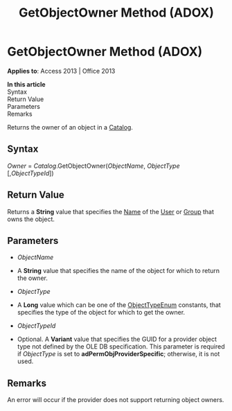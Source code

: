 ﻿---
title: GetObjectOwner Method (ADOX)
TOCTitle: GetObjectOwner Method (ADOX)
ms:assetid: 716dd49a-8663-3f7a-32a3-0be353aea506
ms:mtpsurl: https://msdn.microsoft.com/library/JJ249451(v=office.15)
ms:contentKeyID: 48545585
ms.date: 09/18/2015
mtps_version: v=office.15
---

# GetObjectOwner Method (ADOX)


**Applies to**: Access 2013 | Office 2013

**In this article**  
Syntax  
Return Value  
Parameters  
Remarks  

Returns the owner of an object in a [Catalog](catalog-object-adox.md).

## Syntax

*Owner* = *Catalog*.GetObjectOwner(*ObjectName*, *ObjectType* \[,*ObjectTypeId*\])

## Return Value

Returns a **String** value that specifies the [Name](name-property-adox.md) of the [User](user-object-adox.md) or [Group](group-object-adox.md) that owns the object.

## Parameters

  - *ObjectName*

  - A **String** value that specifies the name of the object for which to return the owner.

  - *ObjectType*

  - A **Long** value which can be one of the [ObjectTypeEnum](objecttypeenum.md) constants, that specifies the type of the object for which to get the owner.

  - *ObjectTypeId*

  - Optional. A **Variant** value that specifies the GUID for a provider object type not defined by the OLE DB specification. This parameter is required if *ObjectType* is set to **adPermObjProviderSpecific**; otherwise, it is not used.

## Remarks

An error will occur if the provider does not support returning object owners.

